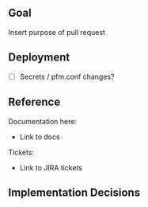 ## Goal
Insert purpose of pull request

## Deployment
- [ ] Secrets / pfm.conf changes?

## Reference

Documentation here:
* Link to docs

Tickets:
* Link to JIRA tickets
 
## Implementation Decisions
